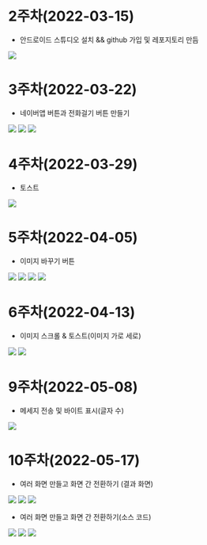 # 2주차(2022-03-15)
- 안드로이드 스튜디오 설치 && github 가입 및 레포지토리 만듬 

<img width="" height="" src="./pic/2st.PNG"></img>

# 3주차(2022-03-22)
 - 네이버앱 버튼과 전화걸기 버튼 만들기
 
<img width="" height="" src="./pic/3stpage.PNG"></img>
<img width="" height="" src="./pic/call.PNG"></img>
<img width="" height="" src="./pic/naver.PNG"></img>

# 4주차(2022-03-29)
 - 토스트 
 
<img width="" height="" src="./pic/4app.PNG"></img>

# 5주차(2022-04-05)
 - 이미지 바꾸기 버튼

<img width="" height="" src="./pic/5st_app_src1.jpg"></img>
<img width="" height="" src="./pic/5st_app_src2.jpg"></img>
<img width="" height="" src="./pic/5st_app1.jpg"></img>
<img width="" height="" src="./pic/5st_app2.jpg"></img>

# 6주차(2022-04-13)
 - 이미지 스크롤 & 토스트(이미지 가로 세로)

<img width="" height="" src="./pic/6st_app_1.jpg"></img>
<img width="" height="" src="./pic/6st_app_2.jpg"></img>

# 9주차(2022-05-08)
 - 메세지 전송 및 바이트 표시(글자 수)

<img width="" height="" src="./pic/9st_app.jpg"></img>


# 10주차(2022-05-17)
 - 여러 화면 만들고 화면 간 전환하기 (결과 화면)

<img width="" height="" src="./pic/10st_app1.jpg"></img>
<img width="" height="" src="./pic/10st_app2.jpg"></img>
<img width="" height="" src="./pic/10st_app3.jpg"></img>

 - 여러 화면 만들고 화면 간 전환하기(소스 코드)
 
<img width="" height="" src="./pic/10st_app_code1.jpg"></img>
<img width="" height="" src="./pic/10st_app_code2.jpg"></img>
<img width="" height="" src="./pic/10st_app_code3.jpg"></img>
